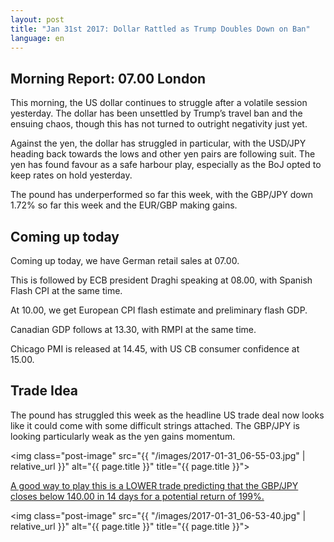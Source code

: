 ```yaml
---
layout: post
title: "Jan 31st 2017: Dollar Rattled as Trump Doubles Down on Ban"
language: en
---
```

## Morning Report: 07.00 London
This morning, the US dollar continues to struggle after a volatile session yesterday. The dollar has been unsettled by Trump’s travel ban and the ensuing chaos, though this has not turned to outright negativity just yet.

Against the yen, the dollar has struggled in particular, with the USD/JPY heading back towards the lows and other yen pairs are following suit. The yen has found favour as a safe harbour play, especially as the BoJ opted to keep rates on hold yesterday.

The pound has underperformed so far this week, with the GBP/JPY down 1.72% so far this week and the EUR/GBP making gains.

## Coming up today

Coming up today, we have German retail sales at 07.00.

This is followed by ECB president Draghi speaking at 08.00, with Spanish Flash CPI at the same time.

At 10.00, we get European CPI flash estimate and preliminary flash GDP.

Canadian GDP follows at 13.30, with RMPI at the same time.

Chicago PMI is released at 14.45, with US CB consumer confidence at 15.00.

## Trade Idea

The pound has struggled this week as the headline US trade deal now looks like it could come with some difficult strings attached. The GBP/JPY is looking particularly weak as the yen gains momentum.

<img class="post-image" src="{{ "/images/2017-01-31_06-55-03.jpg" | relative_url }}" alt="{{ page.title }}" title="{{ page.title }}">

<a href="%LINK%%?currency=GBP&amp;market=forex&amp;underlying=frxGBPJPY&amp;formname=higherlower&amp;duration_amount=14&amp;duration_units=d&amp;amount=10&amp;amount_type=payout&amp;expiry_type=duration&amp;barrier=140" target="_blank">A good way to play this is a LOWER trade predicting that the GBP/JPY closes below 140.00 in 14 days for a potential return of 199%.</a>

<img class="post-image" src="{{ "/images/2017-01-31_06-53-40.jpg" | relative_url }}" alt="{{ page.title }}" title="{{ page.title }}">